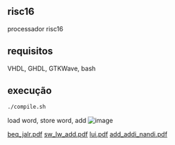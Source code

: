 ## risc16
processador risc16
## requisitos
VHDL, GHDL, GTKWave, bash
## execução
```bash
./compile.sh
```
load word, store word, add
![image](https://github.com/eduardoadf21/risc16/assets/83970615/25158d80-45e1-4493-8a60-2dc6678db104)

[beq_jalr.pdf](https://github.com/eduardoadf21/risc16/files/12210718/beq_jalr.pdf)
[sw_lw_add.pdf](https://github.com/eduardoadf21/risc16/files/12210719/sw_lw_add.pdf)
[lui.pdf](https://github.com/eduardoadf21/risc16/files/12210720/lui.pdf)
[add_addi_nandi.pdf](https://github.com/eduardoadf21/risc16/files/12210721/add_addi_nandi.pdf)
